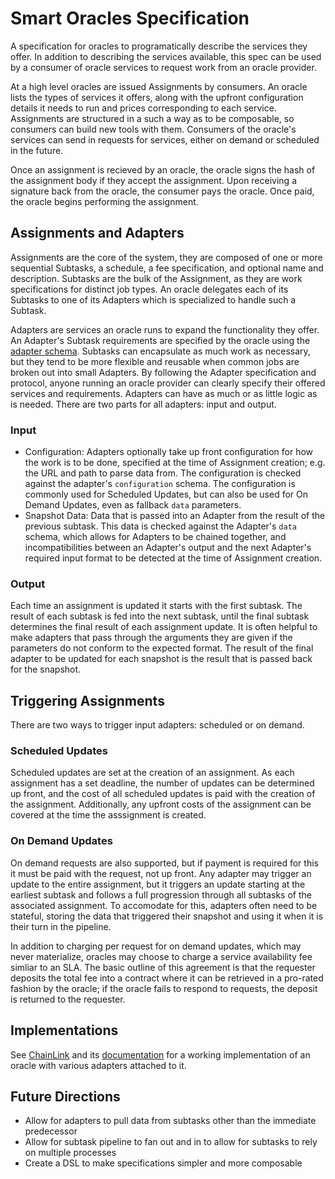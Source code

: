 # Smart Oracles Specification

A specification for oracles to programatically describe the services they offer. In addition to describing the services available, this spec can be used by a consumer of oracle services to request work from an oracle provider.

At a high level oracles are issued Assignments by consumers. An oracle lists the types of services it offers, along with the upfront configuration details it needs to run and prices corresponding to each service. Assignments are structured in a such a way as to be composable, so consumers can build new tools with them. Consumers of the oracle's services can send in requests for services, either on demand or scheduled in the future.

Once an assignment is recieved by an oracle, the oracle signs the hash of the assignment body if they accept the assignment. Upon receiving a signature back from the oracle, the consumer pays the oracle. Once paid, the oracle begins performing the assignment.

## Assignments and Adapters

Assignments are the core of the system, they are composed of one or more sequential Subtasks, a schedule, a fee specification, and optional name and description. Subtasks are the bulk of the Assignment, as they are work specifications for distinct job types. An oracle delegates each of its Subtasks to one of its Adapters which is specialized to handle such a Subtask.

Adapters are services an oracle runs to expand the functionality they offer. An Adapter's Subtask requirements are specified by the oracle using the [adapter schema](https://github.com/smartoracles/spec/blob/master/schemas/adapter_schema.json). Subtasks can encapsulate as much work as necessary, but they tend to be more flexible and reusable when common jobs are broken out into small Adapters. By following the Adapter specification and protocol, anyone running an oracle provider can clearly specify their offered services and requirements. Adapters can have as much or as little logic as is needed. There are two parts for all adapters: input and output.

### Input

- Configuration: Adapters optionally take up front configuration for how the work is to be done, specified at the time of Assignment creation; e.g. the URL and path to parse data from. The configuration is checked against the adapter's `configuration` schema. The configuration is commonly used for Scheduled Updates, but can also be used for On Demand Updates, even as fallback `data` parameters.
- Snapshot Data: Data that is passed into an Adapter from the result of the previous subtask. This data is checked against the Adapter's `data` schema, which allows for Adapters to be chained together, and incompatibilities between an Adapter's output and the next Adapter's required input format to be detected at the time of Assignment creation.

### Output

Each time an assignment is updated it starts with the first subtask. The result of each subtask is fed into the next subtask, until the final subtask determines the final result of each assignment update. It is often helpful to make adapters that pass through the arguments they are given if the parameters do not conform to the expected format. The result of the final adapter to be updated for each snapshot is the result that is passed back for the snapshot.

## Triggering Assignments

There are two ways to trigger input adapters: scheduled or on demand.

### Scheduled Updates

Scheduled updates are set at the creation of an assignment. As each assignment has a set deadline, the number of updates can be determined up front, and the cost of all scheduled updates is paid with the creation of the assignment. Additionally, any upfront costs of the assignment can be covered at the time the asssignment is created.

### On Demand Updates

On demand requests are also supported, but if payment is required for this it must be paid with the request, not up front. Any adapter may trigger an update to the entire assignment, but it triggers an update starting at the earliest subtask and follows a full progression through all subtasks of the associated assignment. To accomodate for this, adapters often need to be stateful, storing the data that triggered their snapshot and using it when it is their turn in the pipeline.

In addition to charging per request for on demand updates, which may never materialize, oracles may choose to charge a service availability fee simliar to an SLA. The basic outline of this agreement is that the requester deposits the total fee into a contract where it can be retrieved in a pro-rated fashion by the oracle; if the oracle fails to respond to requests, the deposit is returned to the requester.

## Implementations

See [ChainLink](https://github.com/oraclekit/chainlink) and its [documentation](https://chainlink-docs.smartcontract.com) for a working implementation of an oracle with various adapters attached to it.

## Future Directions

- Allow for adapters to pull data from subtasks other than the immediate predecessor
- Allow for subtask pipeline to fan out and in to allow for subtasks to rely on multiple processes
- Create a DSL to make specifications simpler and more composable
